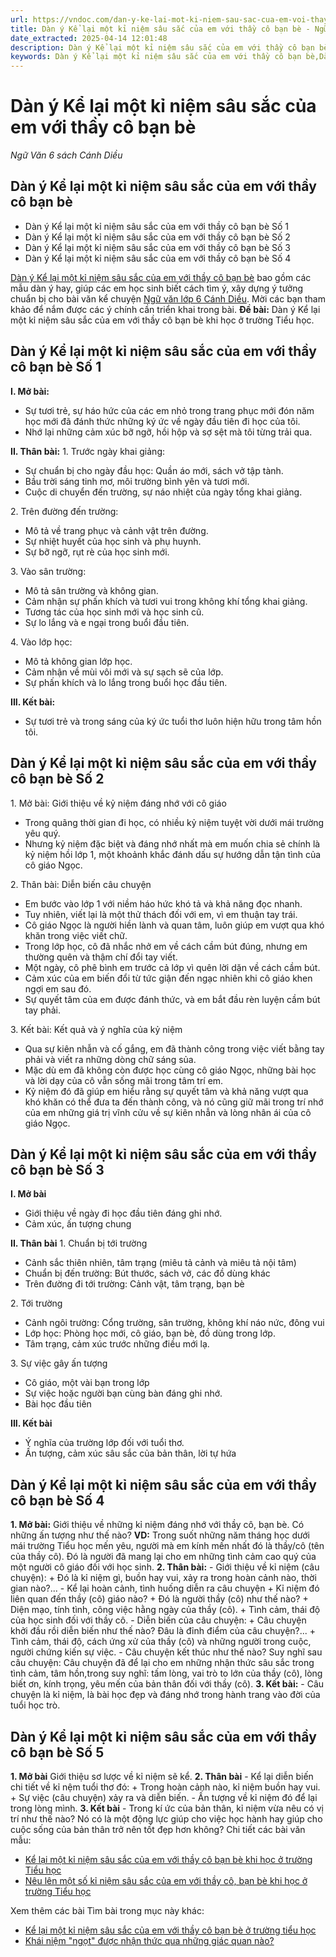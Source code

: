 ```yaml
---
url: https://vndoc.com/dan-y-ke-lai-mot-ki-niem-sau-sac-cua-em-voi-thay-co-ban-be-273075
title: Dàn ý Kể lại một kỉ niệm sâu sắc của em với thầy cô bạn bè - Ngữ Văn 6 sách Cánh Diều - VnDoc.com
date_extracted: 2025-04-14 12:01:48
description: Dàn ý Kể lại một kỉ niệm sâu sắc của em với thầy cô bạn bè khi học ở trường Tiểu học. Mời các bạn cùng tham khảo chi tiết.
keywords: Dàn ý Kể lại một kỉ niệm sâu sắc của em với thầy cô bạn bè,Dàn ý Kể lại một kỉ niệm sâu sắc của em với thầy cô bạn bè khi học ở trường Tiểu học,Nêu lên một số kỉ niệm sâu sắc của em với thầy cô,bạn bè khi học ở trường Tiểu học,Kể lại một kỉ niệm sâu sắc của em với thầy cô bạn bè khi học ở trường Tiểu học,ngữ văn 6 cánh diều,soạn ngữ văn 6 cánh diều,Kể lại một kỉ niệm sâu sắc của em với thầy cô,dàn ý kể về kỉ niệm với thầy cô
---
```


# Dàn ý Kể lại một kỉ niệm sâu sắc của em với thầy cô bạn bè
 _Ngữ Văn 6 sách Cánh Diều_
## **Dàn ý Kể lại một kỉ niệm sâu sắc của em với thầy cô bạn bè**
  * Dàn ý Kể lại một kỉ niệm sâu sắc của em với thầy cô bạn bè Số 1
  * Dàn ý Kể lại một kỉ niệm sâu sắc của em với thầy cô bạn bè Số 2
  * Dàn ý Kể lại một kỉ niệm sâu sắc của em với thầy cô bạn bè Số 3
  * Dàn ý Kể lại một kỉ niệm sâu sắc của em với thầy cô bạn bè Số 4

[Dàn ý Kể lại một kỉ niệm sâu sắc của em với thầy cô bạn bè](<https://vndoc.com/dan-y-ke-lai-mot-ki-niem-sau-sac-cua-em-voi-thay-co-ban-be-273075>) bao gồm các mẫu dàn ý hay, giúp các em học sinh biết cách tìm ý, xây dựng ý tưởng chuẩn bị cho bài văn kể chuyện [Ngữ văn lớp 6 Cánh Diều](<https://vndoc.com/ngu-van-6-sach-canh-dieu>). Mời các bạn tham khảo để nắm được các ý chính cần triển khai trong bài.
**Đề bài:** Dàn ý Kể lại một kỉ niệm sâu sắc của em với thầy cô bạn bè khi học ở trường Tiểu học.
## **Dàn ý Kể lại một kỉ niệm sâu sắc của em với thầy cô bạn bè Số 1**
**I. Mở bài:**
  * Sự tươi trẻ, sự háo hức của các em nhỏ trong trang phục mới đón năm học mới đã đánh thức những ký ức về ngày đầu tiên đi học của tôi.
  * Nhớ lại những cảm xúc bỡ ngỡ, hồi hộp và sợ sệt mà tôi từng trải qua.

**II. Thân bài:**
1\. Trước ngày khai giảng:
  * Sự chuẩn bị cho ngày đầu học: Quần áo mới, sách vở tập tành.
  * Bầu trời sáng tinh mơ, môi trường bình yên và tươi mới.
  * Cuộc di chuyển đến trường, sự náo nhiệt của ngày tổng khai giảng.

2\. Trên đường đến trường:
  * Mô tả về trang phục và cảnh vật trên đường.
  * Sự nhiệt huyết của học sinh và phụ huynh.
  * Sự bỡ ngỡ, rụt rè của học sinh mới.

3\. Vào sân trường:
  * Mô tả sân trường và không gian.
  * Cảm nhận sự phấn khích và tươi vui trong không khí tổng khai giảng.
  * Tương tác của học sinh mới và học sinh cũ.
  * Sự lo lắng và e ngại trong buổi đầu tiên.

4\. Vào lớp học:
  * Mô tả không gian lớp học.
  * Cảm nhận về mùi vôi mới và sự sạch sẽ của lớp.
  * Sự phấn khích và lo lắng trong buổi học đầu tiên.

**III. Kết bài:**
  * Sự tươi trẻ và trong sáng của ký ức tuổi thơ luôn hiện hữu trong tâm hồn tôi.

## **Dàn ý Kể lại một kỉ niệm sâu sắc của em với thầy cô bạn bè Số 2**
1\. Mở bài: Giới thiệu về kỷ niệm đáng nhớ với cô giáo
  * Trong quãng thời gian đi học, có nhiều kỷ niệm tuyệt vời dưới mái trường yêu quý.
  * Nhưng kỷ niệm đặc biệt và đáng nhớ nhất mà em muốn chia sẻ chính là kỷ niệm hồi lớp 1, một khoảnh khắc đánh dấu sự hướng dẫn tận tình của cô giáo Ngọc.

2\. Thân bài: Diễn biến câu chuyện
  * Em bước vào lớp 1 với niềm háo hức khó tả và khả năng đọc nhanh.
  * Tuy nhiên, viết lại là một thử thách đối với em, vì em thuận tay trái.
  * Cô giáo Ngọc là người hiền lành và quan tâm, luôn giúp em vượt qua khó khăn trong việc viết chữ.
  * Trong lớp học, cô đã nhắc nhở em về cách cầm bút đúng, nhưng em thường quên và thậm chí đổi tay viết.
  * Một ngày, cô phê bình em trước cả lớp vì quên lời dặn về cách cầm bút.
  * Cảm xúc của em biến đổi từ tức giận đến ngạc nhiên khi cô giáo khen ngợi em sau đó.
  * Sự quyết tâm của em được đánh thức, và em bắt đầu rèn luyện cầm bút tay phải.

3\. Kết bài: Kết quả và ý nghĩa của kỷ niệm
  * Qua sự kiên nhẫn và cố gắng, em đã thành công trong việc viết bằng tay phải và viết ra những dòng chữ sáng sủa.
  * Mặc dù em đã không còn được học cùng cô giáo Ngọc, những bài học và lời dạy của cô vẫn sống mãi trong tâm trí em.
  * Kỷ niệm đó đã giúp em hiểu rằng sự quyết tâm và khả năng vượt qua khó khăn có thể đưa ta đến thành công, và nó cũng giữ mãi trong trí nhớ của em những giá trị vĩnh cửu về sự kiên nhẫn và lòng nhân ái của cô giáo Ngọc.

## **Dàn ý Kể lại một kỉ niệm sâu sắc của em với thầy cô bạn bè Số 3**
**I. Mở bài**
  * Giới thiệu về ngày đi học đầu tiên đáng ghi nhớ.
  * Cảm xúc, ấn tượng chung

**II. Thân bài**
1\. Chuẩn bị tới trường
  * Cảnh sắc thiên nhiên, tâm trạng \(miêu tả cảnh và miêu tả nội tâm\)
  * Chuẩn bị đến trường: Bút thước,  sách vở, các đồ dùng khác
  * Trên đường đi tới trường: Cảnh vật, tâm trạng, bạn bè

2\. Tới trường
  * Cảnh ngôi trường: Cổng trường, sân trường, không khí náo nức, đông vui
  * Lớp học: Phòng học mới, cô giáo, bạn bè, đồ dùng trong lớp.
  * Tâm trạng, cảm xúc trước những điều mới lạ.

3\. Sự việc gây ấn tượng
  * Cô giáo, một vài bạn trong lớp
  * Sự việc hoặc người bạn cùng bàn đáng ghi nhớ.
  * Bài học đầu tiên

**III. Kết bài**
  * Ý nghĩa của trường lớp đối với tuổi thơ.
  * Ấn tượng, cảm xúc sâu sắc của bản thân, lời tự hứa

## **Dàn ý Kể lại một kỉ niệm sâu sắc của em với thầy cô bạn bè Số 4**
**1\. Mở bài:**
Giới thiệu về những kỉ niệm đáng nhớ với thầy cô, bạn bè. Có những ấn tượng như thế nào?
**VD:** Trong suốt những năm tháng học dưới mái trường Tiểu học mến yêu, người mà em kính mến nhất đó là thầy/cô \(tên của thầy cô\). Đó là người đã mang lại cho em những tình cảm cao quý của một người cô giáo đối với học sinh.
**2\. Thân bài:**
\- Giới thiệu về kỉ niệm \(câu chuyện\):
\+ Đó là kỉ niệm gì, buồn hay vui, xảy ra trong hoàn cảnh nào, thời gian nào?...
\- Kể lại hoàn cảnh, tình huống diễn ra câu chuyện
\+ Kỉ niệm đó liên quan đến thầy \(cô\) giáo nào?
\+ Đó là người thầy \(cô\) như thế nào?
\+ Diện mạo, tính tình, công việc hằng ngày của thầy \(cô\).
\+ Tình cảm, thái độ của học sinh đối với thầy cô.
\- Diễn biến của câu chuyện:
\+ Câu chuyện khởi đầu rồi diễn biến như thế nào? Đâu là đỉnh điểm của câu chuyện?...
\+ Tình cảm, thái độ, cách ứng xử của thầy \(cô\) và những người trong cuộc, người chứng kiến sự việc.
\- Câu chuyện kết thúc như thế nào? Suy nghĩ sau câu chuyện: Câu chuyện đã để lại cho em những nhận thức sâu sắc trong tình cảm, tâm hồn,trong suy nghĩ: tấm lòng, vai trò to lớn của thầy \(cô\), lòng biết ơn, kính trọng, yêu mến của bản thân đối với thầy \(cô\).
**3\. Kết bài:**
\- Câu chuyện là kỉ niệm, là bài học đẹp và đáng nhớ trong hành trang vào đời của tuổi học trò.
## **Dàn ý Kể lại một kỉ niệm sâu sắc của em với thầy cô bạn bè Số 5**
**1\. Mở bài**
Giới thiệu sơ lược về kỉ niệm sẽ kể.
**2\. Thân bài**
\- Kể lại diễn biến chi tiết về kỉ nệm tuổi thơ đó:
\+ Trong hoàn cảnh nào, kỉ niệm buồn hay vui.
\+ Sự việc \(câu chuyện\) xảy ra và diễn biến.
\- Ấn tượng về kỉ niệm đó để lại trong lòng mình.
**3\. Kết bài**
\- Trong kí ức của bản thân, kỉ niệm vừa nêu có vị trí như thế nào? Nó có là một động lực giúp cho việc học hành hay giúp cho cuộc sống của bản thân trở nên tốt đẹp hơn không?
Chi tiết các bài văn mẫu:
  * [Kể lại một kỉ niệm sâu sắc của em với thầy cô bạn bè khi học ở trường Tiểu học](<https://vndoc.com/ke-lai-mot-ki-niem-sau-sac-cua-em-voi-thay-co-ban-be-khi-hoc-o-truong-tieu-hoc-247021>)
  * [Nêu lên một số kỉ niệm sâu sắc của em với thầy cô, bạn bè khi học ở trường Tiểu học](<https://vndoc.com/neu-len-mot-so-ki-niem-sau-sac-cua-em-voi-thay-co-ban-be-khi-hoc-o-truong-tieu-hoc-273073>)

Xem thêm các bài Tìm bài trong mục này khác:
  * [Kể lại một kỉ niệm sâu sắc của em với thầy cô bạn bè ở trường tiểu học](</ke-lai-mot-ki-niem-sau-sac-cua-em-voi-thay-co-ban-be-khi-hoc-o-truong-tieu-hoc-247021>)
  * [Khái niệm "ngọt" được nhận thức qua những giác quan nào?](</doc-van-ban-duoi-day-va-viet-mot-doan-van-ngan-khoang-4-5-dong-244091>)


